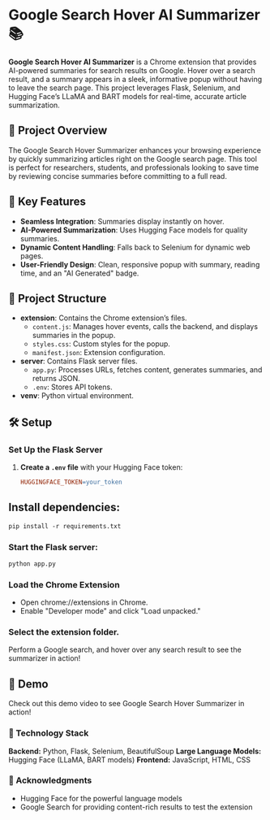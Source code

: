 # Google Search Hover AI Summarizer 📚

**Google Search Hover AI Summarizer** is a Chrome extension that provides AI-powered summaries for search results on Google. Hover over a search result, and a summary appears in a sleek, informative popup without having to leave the search page. This project leverages Flask, Selenium, and Hugging Face’s LLaMA and BART models for real-time, accurate article summarization.

## 🎯 Project Overview
The Google Search Hover Summarizer enhances your browsing experience by quickly summarizing articles right on the Google search page. This tool is perfect for researchers, students, and professionals looking to save time by reviewing concise summaries before committing to a full read.

## 🚀 Key Features
- **Seamless Integration**: Summaries display instantly on hover.
- **AI-Powered Summarization**: Uses Hugging Face models for quality summaries.
- **Dynamic Content Handling**: Falls back to Selenium for dynamic web pages.
- **User-Friendly Design**: Clean, responsive popup with summary, reading time, and an "AI Generated" badge.

## 📂 Project Structure
- **extension**: Contains the Chrome extension’s files.
  - `content.js`: Manages hover events, calls the backend, and displays summaries in the popup.
  - `styles.css`: Custom styles for the popup.
  - `manifest.json`: Extension configuration.
- **server**: Contains Flask server files.
  - `app.py`: Processes URLs, fetches content, generates summaries, and returns JSON.
  - `.env`: Stores API tokens.
- **venv**: Python virtual environment.

## 🛠️ Setup

### Set Up the Flask Server
1. **Create a `.env` file** with your Hugging Face token:
   ```makefile
   HUGGINGFACE_TOKEN=your_token

## Install dependencies:
   ```makefile
   pip install -r requirements.txt
   ```
### Start the Flask server:
  ```makefile
  python app.py
  ```
### Load the Chrome Extension
  - Open chrome://extensions in Chrome.
  - Enable "Developer mode" and click "Load unpacked."

### Select the extension folder.
Perform a Google search, and hover over any search result to see the summarizer in action!

## 📝 Demo
Check out this demo video to see Google Search Hover Summarizer in action!

### 🤖 Technology Stack
**Backend:** Python, Flask, Selenium, BeautifulSoup 
**Large Language Models:** Hugging Face (LLaMA, BART models)
**Frontend:** JavaScript, HTML, CSS

### 🙌 Acknowledgments
  - Hugging Face for the powerful language models
  - Google Search for providing content-rich results to test the extension
